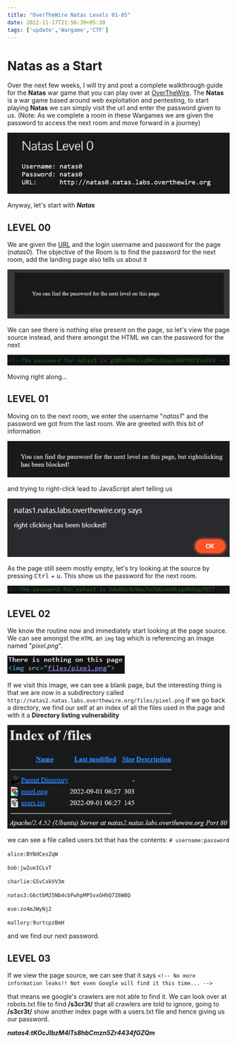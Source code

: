 ```yaml
---
title: "OverTheWire Natas Levels 01-05"
date: 2022-11-17T21:56:39+05:30
tags: ['update','Wargame','CTF']
---
```


# Natas as a Start 

Over the next few weeks, I will try and post a complete walkthrough guide for the **Natas** war game that you can play over at [OverTheWire](https://overthewire.org/wargames/natas/).  The **Natas** is a war game based around web exploitation and pentesting, to start playing **Natas** we can simply visit the url and enter the password given to us. (Note: As we complete a room in these Wargames we are given the password to access the next room and move forward in a journey) 

![](/Blog2/Natas0-start.png)

Anyway, let's start with **_Natas_**

## LEVEL 00
We are given the [URL](http://natas0.natas.labs.overthewire.org/) and the login username and password for the page (_natas0_). The objective of the Room is to find the password for the next room, add the landing page also tells us about it

![](/Blog2/Natas0-home-info.png)

We can see there is nothing else present on the page, so let's view the page source instead, and there amongst the HTML we can the password for the next

![](/Blog2/Natas0-password.png)

Moving right along...

## LEVEL 01
Moving on to the next room, we enter the username "*_natas1_*" and the password we got from the last room. We are greeted with this bit of information 

![](/Blog2/natas1-home-info.png) 

and trying to right-click lead to JavaScript alert telling us

![](/Blog2/natas1-rightclick-result.png)

As the page still seem mostly empty, let's try looking at the source by pressing <kbd>Ctrl</kbd>  + <kbd>u</kbd>. This show us the password for the next room.

![](/Blog2/natas1-password.png)

## LEVEL 02
We know the routine now and immediately start looking at the page source. We can see amongst the ``HTML``  an ``img``  tag which is referencing an image named "_pixel.png_".

![](/blog2/natas2-img-html.png)

If we visit this image, we can see a blank page, but the interesting thing is that we are now in a subdirectory called ``http://natas2.natas.labs.overthewire.org/files/pixel.png``
if we go back a directory, we find our self at an index of all the files used in the page and with it a **Directory listing vulnerability**

![](/Blog2/natas2-index.png) 

we can see a file called users.txt that has the contents:
``# username:password``

``alice:BYNdCesZqW``

``bob:jw2ueICLvT``

``charlie:G5vCxkVV3m``

``natas3:G6ctbMJ5Nb4cbFwhpMPSvxGHhQ7I6W8Q``

``eve:zo4mJWyNj2``

``mallory:9urtcpzBmH``

and we find our next password.

## LEVEL 03
If we view the page source, we can see that it says 
``<!-- No more information leaks!! Not even Google will find it this time... -->``

that means we google's crawlers are not able to find it.
We can look over at robots.txt file to find **/s3cr3t/** that all crawlers are told to ignore, 
going to **/s3cr3t/** show another index page with a users.txt file and hence giving us our password.

**_natas4:tKOcJIbzM4lTs8hbCmzn5Zr4434fGZQm_**